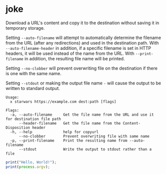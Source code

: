 # joke

Download a URL's content and copy it to the destination without saving
it in temporary storage.

Setting `--auto-filename` will attempt to automatically determine the filename from the URL
(after any redirections) and used in the destination path.
With `--auto-filename-header` in
addition, if a specific filename is set in HTTP headers, it will be used instead of the name from the URL.
With `--print-filename` in addition, the resulting file name will be printed.

Setting `--no-clobber` will prevent overwriting file on the
destination if there is one with the same name.

Setting `--stdout` or making the output file name `-`
will cause the output to be written to standard output.

    Usage:
      x starwars https://example.com dest:path [flags]

    Flags:
      -a, --auto-filename     Get the file name from the URL and use it for destination file path
          --header-filename   Get the file name from the Content-Disposition header
      -h, --help              help for copyurl
          --no-clobber        Prevent overwriting file with same name
      -p, --print-filename    Print the resulting name from --auto-filename
          --stdout            Write the output to stdout rather than a file

```javascript
print("Hello, World!");
print(process.argv);
```
